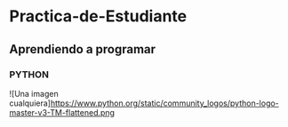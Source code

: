 # Practica-de-Estudiante

## Aprendiendo a programar

### **PYTHON**

![Una imagen cualquiera]https://www.python.org/static/community_logos/python-logo-master-v3-TM-flattened.png
